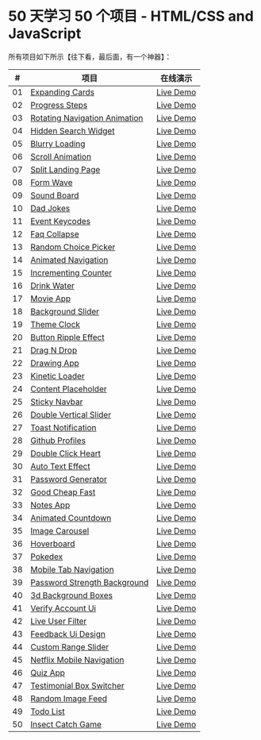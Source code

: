 # 50 天学习 50 个项目 - HTML/CSS and JavaScript

所有项目如下所示【往下看，最后面，有一个神器】：

|  #  | 项目                                                                                                                     | 在线演示                                                                         |
| :-: | --------------------------------------------------------------------------------------------------------------------------- | --------------------------------------------------------------------------------- |
| 01  | [Expanding Cards](https://github.com/didiaohu/50projects50days/tree/main/expanding-cards)                             | [Live Demo](https://50projects50days.com/projects/expanding-cards/)               |
| 02  | [Progress Steps](https://github.com/didiaohu/50projects50days/tree/main/progress-steps)                               | [Live Demo](https://50projects50days.com/projects/progress-steps/)                |
| 03  | [Rotating Navigation Animation](https://50projects50days.com/projects/rotating-navigation-animation/)                       | [Live Demo](https://50projects50days.com/projects/rotating-navigation-animation/) |
| 04  | [Hidden Search Widget](https://github.com/didiaohu/50projects50days/tree/main/hidden-search)                          | [Live Demo](https://50projects50days.com/projects/hidden-search-widget/)          |
| 05  | [Blurry Loading](https://github.com/didiaohu/50projects50days/tree/main/blurry-loading)                               | [Live Demo](https://50projects50days.com/projects/blurry-loading/)                |
| 06  | [Scroll Animation](https://github.com/didiaohu/50projects50days/tree/main/scroll-animation)                           | [Live Demo](https://50projects50days.com/projects/scroll-animation/)              |
| 07  | [Split Landing Page](https://github.com/didiaohu/50projects50days/tree/main/split-landing-page)                       | [Live Demo](https://50projects50days.com/projects/split-landing-page/)            |
| 08  | [Form Wave](https://github.com/didiaohu/50projects50days/tree/main/form-input-wave)                                         | [Live Demo](https://50projects50days.com/projects/form-wave/)                     |
| 09  | [Sound Board](https://github.com/didiaohu/50projects50days/tree/main/sound-board)                                     | [Live Demo](https://50projects50days.com/projects/sound-board/)                   |
| 10  | [Dad Jokes](https://github.com/didiaohu/50projects50days/tree/main/dad-jokes)                                         | [Live Demo](https://50projects50days.com/projects/dad-jokes/)                     |
| 11  | [Event Keycodes](https://github.com/didiaohu/50projects50days/tree/main/event-keycodes)                               | [Live Demo](https://50projects50days.com/projects/event-keycodes/)                |
| 12  | [Faq Collapse](https://github.com/didiaohu/50projects50days/tree/main/faq-collapse)                                   | [Live Demo](https://50projects50days.com/projects/faq-collapse/)                  |
| 13  | [Random Choice Picker](https://github.com/didiaohu/50projects50days/tree/main/random-choice-picker)                   | [Live Demo](https://50projects50days.com/projects/random-choice-picker/)          |
| 14  | [Animated Navigation](https://github.com/didiaohu/50projects50days/tree/main/animated-navigation)                     | [Live Demo](https://50projects50days.com/projects/animated-navigation/)           |
| 15  | [Incrementing Counter](https://github.com/didiaohu/50projects50days/tree/main/incrementing-counter)                   | [Live Demo](https://50projects50days.com/projects/incrementing-counter/)          |
| 16  | [Drink Water](https://github.com/didiaohu/50projects50days/tree/main/drink-water)                                     | [Live Demo](https://50projects50days.com/projects/drink-water/)                   |
| 17  | [Movie App](https://github.com/didiaohu/50projects50days/tree/main/movie-app)                                         | [Live Demo](https://50projects50days.com/projects/movie-app/)                     |
| 18  | [Background Slider](https://github.com/didiaohu/50projects50days/tree/main/background-slider)                         | [Live Demo](https://50projects50days.com/projects/background-slider/)             |
| 19  | [Theme Clock](https://github.com/didiaohu/50projects50days/tree/main/theme-clock)                                     | [Live Demo](https://50projects50days.com/projects/theme-clock/)                   |
| 20  | [Button Ripple Effect](https://github.com/didiaohu/50projects50days/tree/main/button-ripple-effect)                   | [Live Demo](https://50projects50days.com/projects/button-ripple-effect/)          |
| 21  | [Drag N Drop](https://github.com/didiaohu/50projects50days/tree/main/drag-n-drop)                                     | [Live Demo](https://50projects50days.com/projects/drag-n-drop/)                   |
| 22  | [Drawing App](https://github.com/didiaohu/50projects50days/tree/main/drawing-app)                                     | [Live Demo](https://50projects50days.com/projects/drawing-app/)                   |
| 23  | [Kinetic Loader](https://github.com/didiaohu/50projects50days/tree/main/kinetic-loader)                               | [Live Demo](https://50projects50days.com/projects/kinetic-loader/)                |
| 24  | [Content Placeholder](https://github.com/didiaohu/50projects50days/tree/main/content-placeholder)                     | [Live Demo](https://50projects50days.com/projects/content-placeholder/)           |
| 25  | [Sticky Navbar](https://github.com/didiaohu/50projects50days/tree/main/sticky-navigation)                                 | [Live Demo](https://50projects50days.com/projects/sticky-navbar/)                 |
| 26  | [Double Vertical Slider](https://github.com/didiaohu/50projects50days/tree/main/double-vertical-slider)               | [Live Demo](https://50projects50days.com/projects/double-vertical-slider/)        |
| 27  | [Toast Notification](https://github.com/didiaohu/50projects50days/tree/main/toast-notification)                       | [Live Demo](https://50projects50days.com/projects/toast-notification/)            |
| 28  | [Github Profiles](https://github.com/didiaohu/50projects50days/tree/main/github-profiles)                             | [Live Demo](https://50projects50days.com/projects/github-profiles/)               |
| 29  | [Double Click Heart](https://github.com/didiaohu/50projects50days/tree/main/double-click-heart)                       | [Live Demo](https://50projects50days.com/projects/double-click-heart/)            |
| 30  | [Auto Text Effect](https://github.com/didiaohu/50projects50days/tree/main/auto-text-effect)                           | [Live Demo](https://50projects50days.com/projects/auto-text-effect/)              |
| 31  | [Password Generator](https://github.com/didiaohu/50projects50days/tree/main/password-generator)                       | [Live Demo](https://50projects50days.com/projects/password-generator/)            |
| 32  | [Good Cheap Fast](https://github.com/didiaohu/50projects50days/tree/main/good-cheap-fast)                             | [Live Demo](https://50projects50days.com/projects/good-cheap-fast/)               |
| 33  | [Notes App](https://github.com/didiaohu/50projects50days/tree/main/notes-app)                                         | [Live Demo](https://50projects50days.com/projects/notes-app/)                     |
| 34  | [Animated Countdown](https://github.com/didiaohu/50projects50days/tree/main/animated-countdown)                       | [Live Demo](https://50projects50days.com/projects/animated-countdown/)            |
| 35  | [Image Carousel](https://github.com/didiaohu/50projects50days/tree/main/image-carousel)                               | [Live Demo](https://50projects50days.com/projects/image-carousel/)                |
| 36  | [Hoverboard](https://github.com/didiaohu/50projects50days/tree/main/hoverboard)                                       | [Live Demo](https://50projects50days.com/projects/hoverboard/)                    |
| 37  | [Pokedex](https://github.com/didiaohu/50projects50days/tree/main/pokedex)                                             | [Live Demo](https://50projects50days.com/projects/pokedex/)                       |
| 38  | [Mobile Tab Navigation](https://github.com/didiaohu/50projects50days/tree/main/mobile-tab-navigation)                 | [Live Demo](https://50projects50days.com/projects/mobile-tab-navigation/)         |
| 39  | [Password Strength Background](https://github.com/didiaohu/50projects50days/tree/main/password-strength-background)   | [Live Demo](https://50projects50days.com/projects/password-strength-background/)  |
| 40  | [3d Background Boxes](https://github.com/didiaohu/50projects50days/tree/main/3d-boxes-background)                     | [Live Demo](https://50projects50days.com/projects/3d-background-boxes/)           |
| 41  | [Verify Account Ui](https://github.com/didiaohu/50projects50days/tree/main/verify-account-ui)                         | [Live Demo](https://50projects50days.com/projects/verify-account-ui/)             |
| 42  | [Live User Filter](https://github.com/didiaohu/50projects50days/tree/main/live-user-filter)                           | [Live Demo](https://50projects50days.com/projects/live-user-filter/)              |
| 43  | [Feedback Ui Design](https://github.com/didiaohu/50projects50days/tree/main/feedback-ui-design)                       | [Live Demo](https://50projects50days.com/projects/feedback-ui-design/)            |
| 44  | [Custom Range Slider](https://github.com/didiaohu/50projects50days/tree/main/custom-range-slider)                     | [Live Demo](https://50projects50days.com/projects/custom-range-slider/)           |
| 45  | [Netflix Mobile Navigation](https://github.com/didiaohu/50projects50days/tree/main/netflix-mobile-navigation)         | [Live Demo](https://50projects50days.com/projects/netflix-mobile-navigation/)     |
| 46  | [Quiz App](https://github.com/didiaohu/50projects50days/tree/main/quiz-app)                                           | [Live Demo](https://50projects50days.com/projects/quiz-app/)                      |
| 47  | [Testimonial Box Switcher](https://github.com/didiaohu/50projects50days/tree/main/testimonial-box-switcher)           | [Live Demo](https://50projects50days.com/projects/testimonial-box-switcher/)      |
| 48  | [Random Image Feed](https://github.com/didiaohu/50projects50days/tree/main/random-image-generator)                         | [Live Demo](https://50projects50days.com/projects/random-image-feed/)             |
| 49  | [Todo List](https://github.com/didiaohu/50projects50days/tree/main/todo-list)                                         | [Live Demo](https://50projects50days.com/projects/todo-list/)                     |
| 50  | [Insect Catch Game](https://github.com/didiaohu/50projects50days/tree/main/insect-catch-game)                         | [Live Demo](https://50projects50days.com/projects/insect-catch-game/)             |
